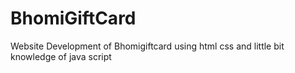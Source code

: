 # BhomiGiftCard
Website Development of Bhomigiftcard using html css and little bit knowledge of java script
